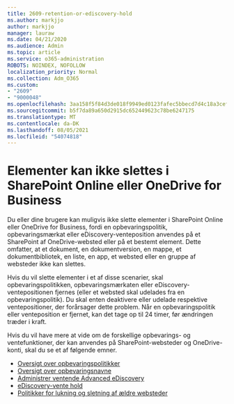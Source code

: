 ```yaml
---
title: 2609-retention-or-ediscovery-hold
ms.author: markjjo
author: markjjo
manager: lauraw
ms.date: 04/21/2020
ms.audience: Admin
ms.topic: article
ms.service: o365-administration
ROBOTS: NOINDEX, NOFOLLOW
localization_priority: Normal
ms.collection: Adm_O365
ms.custom:
- "2609"
- "9000048"
ms.openlocfilehash: 3aa158f5f84d3de018f9949ed0123fafec5bbecd7d4c18a3cef8af7fe738d78c
ms.sourcegitcommit: b5f7da89a650d2915dc652449623c78be6247175
ms.translationtype: MT
ms.contentlocale: da-DK
ms.lasthandoff: 08/05/2021
ms.locfileid: "54074818"
---
```

# <a name="unable-to-delete-items-in-sharepoint-online-or-onedrive-for-business"></a>Elementer kan ikke slettes i SharePoint Online eller OneDrive for Business

Du eller dine brugere kan muligvis ikke slette elementer i SharePoint Online eller OneDrive for Business, fordi en opbevaringspolitik, opbevaringsmærkat eller eDiscovery-venteposition anvendes på et SharePoint af OneDrive-websted eller på et bestemt element. Dette omfatter, at et dokument, en dokumentversion, en mappe, et dokumentbibliotek, en liste, en app, et websted eller en gruppe af websteder ikke kan slettes. 

Hvis du vil slette elementer i et af disse scenarier, skal opbevaringspolitikken, opbevaringsmærkaten eller eDiscovery-ventepositionen fjernes (eller et websted skal udelades fra en opbevaringspolitik). Du skal enten deaktivere eller udelade respektive ventepositioner, der forårsager dette problem. Når en opbevaringspolitik eller venteposition er fjernet, kan det tage op til 24 timer, før ændringen træder i kraft. 

Hvis du vil have mere at vide om de forskellige opbevarings- og ventefunktioner, der kan anvendes på SharePoint-websteder og OneDrive-konti, skal du se et af følgende emner.

- [Oversigt over opbevaringspolitikker](https://docs.microsoft.com/microsoft-365/compliance/retention-policies)
- [Oversigt over opbevaringsnavne](https://docs.microsoft.com/microsoft-365/compliance/labels)
- [Administrer ventende Advanced eDiscovery](https://docs.microsoft.com/microsoft-365/compliance/managing-holds)
- [eDiscovery-vente hold](https://docs.microsoft.com/microsoft-365/compliance/ediscovery-cases#step-4-place-content-locations-on-hold)
- [Politikker for lukning og sletning af ældre websteder](https://support.office.com/article/Use-policies-for-site-closure-and-deletion-A8280D82-27FD-48C5-9ADF-8A5431208BA5)